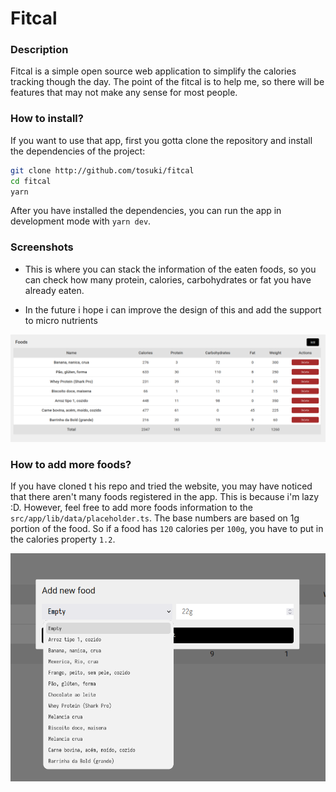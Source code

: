 # Fitcal

### Description
Fitcal is a simple open source web application to simplify the calories tracking though the day. The point of the fitcal is to help me, so there will be features that may not make any sense for most people.

### How to install?
If you want to use that app, first you gotta clone the repository and install the dependencies of the project:
```bash
git clone http://github.com/tosuki/fitcal
cd fitcal
yarn
```
After you have installed the dependencies, you can run the app in development mode with `yarn dev`.

### Screenshots
- This is where you can stack the information of the eaten foods, so you can check how many protein, calories, carbohydrates or fat you have already eaten.

- In the future i hope i can improve the design of this and add the support to micro nutrients

<img src="./assets/example1.png"/>


### How to add more foods?
If you have cloned t his repo and tried the website, you may have noticed that there aren't many foods registered in the app. This is because i'm lazy :D. However, feel free to add more foods information to the `src/app/lib/data/placeholder.ts`. The base numbers are based on 1g portion of the food. So if a food has `120` calories per `100g`, you have to put in the calories property `1.2`.

<img src="./assets/example2.png">